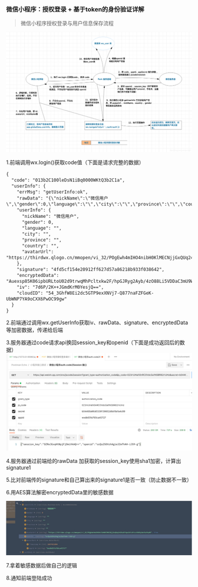 ### 微信小程序：授权登录 + 基于token的身份验证详解

> 微信小程序授权登录与用户信息保存流程

![avatar](./markdown_images/1.png)

1.前端调用wx.login()获取code值（下面是请求完整的数据）
```
{
  "code": "013b2C100leDsN1iBq0000WKtQ3b2C1a",
  "userInfo": {
    "errMsg": "getUserInfo:ok",
    "rawData": "{\"nickName\":\"微信用户\",\"gender\":0,\"language\":\"\",\"city\":\"\",\"province\":\"\",\"country\":\"\",\"avatarUrl\":\"https://thirdwx.qlogo.cn/mmopen/vi_32/POgEwh4mIHO4nibH0KlMECNjjGxQUq24ZEaGT4poC6icRiccVGKSyXwibcPq4BWmiaIGuG1icwxaQX6grC9VemZoJ8rg/132\"}",
    "userInfo": {
      "nickName": "微信用户",
      "gender": 0,
      "language": "",
      "city": "",
      "province": "",
      "country": "",
      "avatarUrl": "https://thirdwx.qlogo.cn/mmopen/vi_32/POgEwh4mIHO4nibH0KlMECNjjGxQUq24ZEaGT4poC6icRiccVGKSyXwibcPq4BWmiaIGuG1icwxaQX6grC9VemZoJ8rg/132"
    },
    "signature": "4fd5cf154e20912ff627d57a86218b933f038642",
    "encryptedData": "Auexsp85K06ipbURLtoU02d9trwqMhPcltxkw2F/hpGJRyg2Ayb/4zO88Li5VDDaC3mU9We2NFi7wnOv8KOfnIUlo7Oou+UwR+CNv9UHCDUVN9Bkyg8FXCg+HXxtn7U6fjbzmwmGKa+/zdNRAQgLJO0u9SL9iJlfSuoRc9T7C73LAhSoiRjRZEzo4g1sVtVBnApfh5mZKXjojgDX5XIXi6RTKC/spbjeC34aQ02CLWhWThWR+V6W7jl+IIhzW1RKiDYfCoLKy+aUuVceuHOO9Xqg7wQipHwPJii0+5bjDq8sU20r/t1N1FLAPDIjApsJMK4muCNlxUxuxLKZC3O2VL5T60YoIJnURC0cv9YqAXGOEZG1oFZFkUIlF+36EhkYfWuoQMlrxxd06eg/PT1QlWxcxszn35nUs75+TbEmfXvyU/t14zfYetzDMn+w/Stg8jjZhBoVfQ+WPJFS9uAVvA==",
    "iv": "7d6P/2K++JGmdKrM0YesjQ==",
    "cloudID": "54_3GhfW8Ei2dc5GTP9exXNVj7-Q877naFZFGeK-UbWNP7YA9oCXX6PwOC99gw"
  }
}
```

2.前端通过调用wx.getUserInfo获取iv、rawData、signature、encryptedData等加密数据，传递给后端

3.服务器通过code请求api换回session_key和openid（下面是成功返回后的数据）
![avatar](./markdown_images/2.png)

4.服务器通过前端给的rawData 加获取的session_key使用sha1加密，计算出signature1

5.比对前端传的signature和自己算出来的signature1是否一致（防止数据不一致）

6.用AES算法解密encryptedData里的敏感数据

![avatar](./markdown_images/3.png)

7.拿着敏感数据后做自己的逻辑

8.通知前端登陆成功